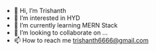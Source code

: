 - 👋 Hi, I’m Trishanth
- 👀 I’m interested in HYD
- 🌱 I’m currently learning MERN Stack
- 💞️ I’m looking to collaborate on ...
- 📫 How to reach me trishanth6666@gmail.com


<!---
trishanth006/trishanth006 is a ✨ special ✨ repository because its `README.md` (this file) appears on your GitHub profile.
You can click the Preview link to take a look at your changes.
--->
